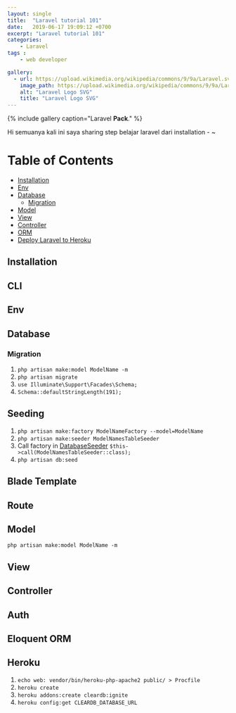 ```yaml
---
layout: single
title:  "Laravel tutorial 101"
date:   2019-06-17 19:09:12 +0700
excerpt: "Laravel tutorial 101"
categories:
    - Laravel
tags :
    - web developer

gallery:
  - url: https://upload.wikimedia.org/wikipedia/commons/9/9a/Laravel.svg
    image_path: https://upload.wikimedia.org/wikipedia/commons/9/9a/Laravel.svg
    alt: "Laravel Logo SVG"
    title: "Laravel Logo SVG"
---
```


{% include gallery caption="Laravel **Pack**." %}

Hi semuanya kali ini saya sharing step belajar laravel dari installation - ~

# Table of Contents
- [Installation](#installation)
- [Env](#env)
- [Database](#databasemigration)
    - [Migration](#Migration)
- [Model](#model)
- [View](#view)
- [Controller](#controller)
- [ORM](#orm)
- [Deploy Laravel to Heroku](#heroku)

## Installation
## CLI
## Env
## Database 
### Migration
1. ``php artisan make:model ModelName -m``
1. ``php artisan migrate``
1. ``use Illuminate\Support\Facades\Schema;``
1. ``Schema::defaultStringLength(191);``

## Seeding
1. ``php artisan make:factory ModelNameFactory --model=ModelName``
1. ``php artisan make:seeder ModelNamesTableSeeder``
1. Call factory in [DatabaseSeeder](database\seeds\DatabaseSeeder.php)
``$this->call(ModelNamesTableSeeder::class);``
1. ``php artisan db:seed``

## Blade Template
## Route
## Model
``php artisan make:model ModelName -m``

## View
## Controller
## Auth
## Eloquent ORM  

## Heroku
1. ``echo web: vendor/bin/heroku-php-apache2 public/ > Procfile``
1. ``heroku create``
1. ``heroku addons:create cleardb:ignite``
1. ``heroku config:get CLEARDB_DATABASE_URL``